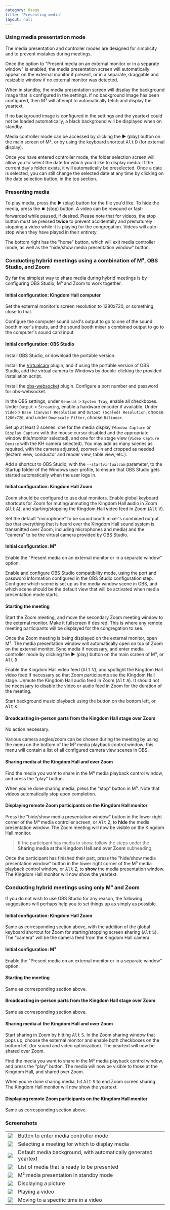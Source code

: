 ```yaml
---
category: Usage
title: 'Presenting media'
layout: null
---
```


### Using media presentation mode

The media presentation and controller modes are designed for simplicity and to prevent mistakes during meetings.

Once the option to "Present media on an external monitor or in a separate window" is enabled, the media presentation screen will automatically appear on the external monitor if present, or in a separate, draggable and resizable window if no external monitor was detected.

When in standby, the media presentation screen will display the background image that is configured in the settings. If no background image has been configured, then M³ will attempt to automatically fetch and display the yeartext.

If no background image is configured in the settings and the yeartext could not be loaded automatically, a black background will be displayed when on standby.

Media controller mode can be accessed by clicking the ▶️ (play) button on the main screen of M³, or by using the keyboard shortcut <kbd>Alt</kbd> <kbd>D</kbd> (for external **d**isplay).

Once you have entered controller mode, the folder selection screen will allow you to select the date for which you'd like to display media. If the current day's folder exists, it will automatically be preselected. Once a date is selected, you can still change the selected date at any time by clicking on the date selection button, in the top section.

### Presenting media

To play media, press the ▶️ (play) button for the file you'd like. To hide the media, press the ⏹️ (stop) button. A video can be rewound or fast-forwarded while paused, if desired. Please note that for videos, the stop button must be pressed **twice** to prevent accidentally and prematurely stopping a video while it is playing for the congregation. Videos will auto-stop when they have played in their entirety.

The bottom right has the "home" button, which will exit media controller mode, as well as the "hide/show media presentation window" button.

### Conducting hybrid meetings using a combination of M³, OBS Studio, and Zoom

By far the simplest way to share media during hybrid meetings is by configuring OBS Studio, M³ and Zoom to work together.

#### Initial configuration: Kingdom Hall computer

Set the external monitor's screen resolution to 1280x720, or something close to that.

Configure the computer sound card's output to go to one of the sound booth mixer's inputs, and the sound booth mixer's combined output to go to the computer's sound card input.

#### Initial configuration: OBS Studio

Install OBS Studio, or download the portable version.

Install the [Virtualcam](https://obsproject.com/forum/resources/obs-virtualcam.949/) plugin, and if using the portable version of OBS Studio, add the virtual camera to Windows by double-clicking the provided installation script.

Install the [obs-websocket](https://github.com/obsproject/obs-websocket) plugin. Configure a port number and password for obs-websocket.

In the OBS settings, under `General` > `System Tray`, enable all checkboxes. Under `Output` > `Streaming`, enable a hardware encoder if available. Under `Video` > `Base (Canvas) Resolution` and `Output (Scaled) Resolution`, choose `1280x720`, and under `Downscale Filter`, choose `Bilinear`.

Set up at least 2 scenes: one for the media display (`Window Capture` or `Display Capture` with the mouse cursor disabled and the appropriate window title/monitor selected), and one for the stage view (`Video Capture Device` with the KH camera selected). You may add as many scenes as required, with the camera adjusted, zoomed-in and cropped as needed (lectern view, conductor and reader view, table view, etc.).

Add a shortcut to OBS Studio, with the `--startvirtualcam` parameter, to the Startup folder of the Windows user profile, to ensure that OBS Studio gets started automatically when the user logs in.

#### Initial configuration: Kingdom Hall Zoom

Zoom should be configured to use dual monitors. Enable global keyboard shortcuts for Zoom for muting/unmuting the Kingdom Hall **a**udio in Zoom (<kbd>Alt</kbd> <kbd>A</kbd>), and starting/stopping the Kingdom Hall **v**ideo feed in Zoom (<kbd>Alt</kbd> <kbd>V</kbd>).

Set the default "microphone" to be sound booth mixer's combined output (so that everything that is heard over the Kingdom Hall sound system is transmitted over Zoom, including microphones and media) and the "camera" to be the virtual camera provided by OBS Studio.

#### Initial configuration: M³

Enable the "Present media on an external monitor or in a separate window" option.

Enable and configure OBS Studio compatibility mode, using the port and password information configured in the OBS Studio configuration step. Configure which scene is set up as the media window scene in OBS, and which scene should be the default view that will be activated when media presentation mode starts.

#### Starting the meeting

Start the Zoom meeting, and move the secondary Zoom meeting window to the external monitor. Make it fullscreen if desired. This is where any remote meeting participants will be displayed for the congregation to see.

Once the Zoom meeting is being displayed on the external monitor, open M³. The media presentation window will automatically open on top of Zoom on the external monitor. Sync media if necessary, and enter media controller mode by clicking the ▶️ (play) button on the main screen of M³, or <kbd>Alt</kbd> <kbd>D</kbd>.

Enable the Kingdom Hall video feed (<kbd>Alt</kbd> <kbd>V</kbd>), and spotlight the Kingdom Hall video feed if necessary so that Zoom participants see the Kingdom Hall stage. Unmute the Kingdom Hall audio feed in Zoom (<kbd>Alt</kbd> <kbd>A</kbd>). It should not be necessary to disable the video or audio feed in Zoom for the duration of the meeting.

Start background music playback using the button on the bottom left, or <kbd>Alt</kbd> <kbd>K</kbd>.

#### Broadcasting in-person parts from the Kingdom Hall stage over Zoom

No action necessary.

Various camera angles/zoom can be chosen during the meeting by using the menu on the bottom of the M³ media playback control window; this menu will contain a list of all configured camera view scenes in OBS.

#### Sharing media at the Kingdom Hall and over Zoom

Find the media you want to share in the M³ media playback control window, and press the "play" button.

When you're done sharing media, press the "stop" button in M³. Note that videos automatically stop upon completion.

#### Displaying remote Zoom participants on the Kingdom Hall monitor

Press the "hide/show media presentation window" button in the lower right corner of the M³ media controller screen, or <kbd>Alt</kbd> <kbd>Z</kbd>, to **hide** the media presentation window. The Zoom meeting will now be visible on the Kingdom Hall monitor.

<blockquote>If the participant has media to show, follow the steps under the <strong>Sharing media at the Kingdom Hall and over Zoom</strong> subheading.</blockquote>

Once the participant has finished their part, press the "hide/show media presentation window" button in the lower right corner of the M³ media playback control window, or <kbd>Alt</kbd> <kbd>Z</kbd>, to **show** the media presentation window. The Kingdom Hall monitor will now show the yeartext.


### Conducting hybrid meetings using only M³ and Zoom

If you do not wish to use OBS Studio for any reason, the following suggestions will perhaps help you to set things up as simply as possible.

#### Initial configuration: Kingdom Hall Zoom

Same as corresponding section above, with the addition of the global keyboard shortcut for Zoom for starting/stopping screen **s**haring (<kbd>Alt</kbd> <kbd>S</kbd>). The "camera" will be the camera feed from the Kingdom Hall camera.

#### Initial configuration: M³

Enable the "Present media on an external monitor or in a separate window" option.

#### Starting the meeting

Same as corresponding section above.

#### Broadcasting in-person parts from the Kingdom Hall stage over Zoom

Same as corresponding section above.

#### Sharing media at the Kingdom Hall and over Zoom

Start sharing in Zoom by hitting <kbd>Alt</kbd> <kbd>S</kbd>. In the Zoom sharing window that pops up, choose the external monitor and enable both checkboxes on the bottom left (for sound and video optimization). The yeartext will now be shared over Zoom.

Find the media you want to share in the M³ media playback control window, and press the "play" button. The media will now be visible to those at the Kingdom Hall, and shared over Zoom.

When you're done sharing media, hit <kbd>Alt</kbd> <kbd>S</kbd> to end Zoom screen sharing. The Kingdom Hall monitor will now show the yeartext.

#### Displaying remote Zoom participants on the Kingdom Hall monitor

Same as corresponding section above.

### Screenshots

<table class="showcase">
<tr>
<td><a href="https://github.com/sircharlo/meeting-media-manager/blob/master/docs/screenshots/launch-presentation-mode.png?raw=true" target="_blank"><img src="https://github.com/sircharlo/meeting-media-manager/blob/master/docs/screenshots/launch-presentation-mode.png?raw=true"></a></td>
<td>Button to enter media controller mode</td>
</tr>
<tr>
<td><a href="https://github.com/sircharlo/meeting-media-manager/blob/master/docs/screenshots/meeting-picker.png?raw=true" target="_blank"><img src="https://github.com/sircharlo/meeting-media-manager/blob/master/docs/screenshots/meeting-picker.png?raw=true"></a></td>
<td>Selecting a meeting for which to display media</td>
</tr>
<tr>
<td><a href="https://github.com/sircharlo/meeting-media-manager/blob/master/docs/screenshots/default-background.png?raw=true" target="_blank"><img src="https://github.com/sircharlo/meeting-media-manager/blob/master/docs/screenshots/default-background.png?raw=true"></a></td>
<td>Default media background, with automatically generated yeartext</td>
</tr>
<tr>
<td><a href="https://github.com/sircharlo/meeting-media-manager/blob/master/docs/screenshots/media-list.png?raw=true" target="_blank"><img src="https://github.com/sircharlo/meeting-media-manager/blob/master/docs/screenshots/media-list.png?raw=true"></a></td>
<td>List of media that is ready to be presented</td>
</tr>
<tr>
<td><a href="https://github.com/sircharlo/meeting-media-manager/blob/master/docs/screenshots/standby-mode.png?raw=true" target="_blank"><img src="https://github.com/sircharlo/meeting-media-manager/blob/master/docs/screenshots/standby-mode.png?raw=true"></a></td>
<td>M³ media presentation in standby mode</td>
</tr>
<tr>
<td><a href="https://github.com/sircharlo/meeting-media-manager/blob/master/docs/screenshots/play-picture.png?raw=true" target="_blank"><img src="https://github.com/sircharlo/meeting-media-manager/blob/master/docs/screenshots/play-picture.png?raw=true"></a></td>
<td>Displaying a picture</td>
</tr>
<tr>
<td><a href="https://github.com/sircharlo/meeting-media-manager/blob/master/docs/screenshots/video-playing.png?raw=true" target="_blank"><img src="https://github.com/sircharlo/meeting-media-manager/blob/master/docs/screenshots/video-playing.png?raw=true"></a></td>
<td>Playing a video</td>
</tr>
<tr>
<td><a href="https://github.com/sircharlo/meeting-media-manager/blob/master/docs/screenshots/video-scrub.png?raw=true" target="_blank"><img src="https://github.com/sircharlo/meeting-media-manager/blob/master/docs/screenshots/video-scrub.png?raw=true"></a></td>
<td>Moving to a specific time in a video</td>
</tr>
</table>
